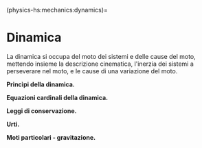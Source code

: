 (physics-hs:mechanics:dynamics)=
# Dinamica

La dinamica si occupa del moto dei sistemi e delle cause del moto, mettendo insieme la descrizione cinematica, l'inerzia dei sistemi a perseverare nel moto, e le cause di una variazione del moto.

**Princìpi della dinamica.**

**Equazioni cardinali della dinamica.**

**Leggi di conservazione.**

**Urti.**

**Moti particolari - gravitazione.**

<!--
## Princìpi della dinamica
1.
2.
3.

## Equazioni del moto
- Bilancio della quantità di moto
- Bilancio del momento della quantità di moto
- Bilancio dell'energia cinetica

## Princìpi di conservazione

## Moti particolari
- moti piani: moto rettilineo uniforme, moto uniformemente accelerato; moto su una circonferenza; moti armonici
- moti centrali **todo** scegliere se trattare qui $F \propto r^2 ,r^{-2}$
- moti non regolari: urti
- gravità e moto dei corpi celesti (leggi di Keplero)
-->


